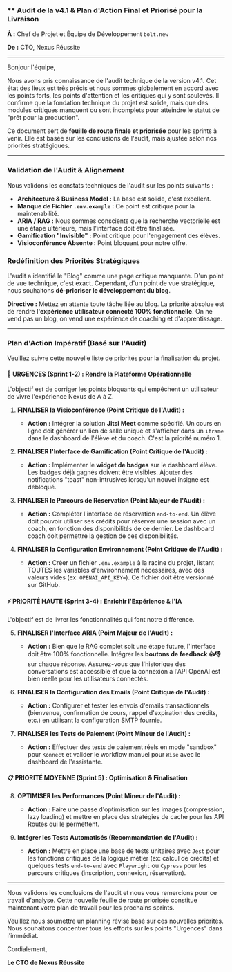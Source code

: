 
### ** Audit de la v4.1 & Plan d'Action Final et Priorisé pour la Livraison

**À :** Chef de Projet et Équipe de Développement `bolt.new`

**De :** CTO, Nexus Réussite

---

Bonjour l'équipe,

Nous avons pris connaissance de l'audit technique de la version v4.1. Cet état des lieux est très précis et nous sommes globalement en accord avec les points forts, les points d'attention et les critiques qui y sont soulevés. Il confirme que la fondation technique du projet est solide, mais que des modules critiques manquent ou sont incomplets pour atteindre le statut de "prêt pour la production".

Ce document sert de **feuille de route finale et priorisée** pour les sprints à venir. Elle est basée sur les conclusions de l'audit, mais ajustée selon nos priorités stratégiques.

---

### **Validation de l'Audit & Alignement**

Nous validons les constats techniques de l'audit sur les points suivants :
*   **Architecture & Business Model :** La base est solide, c'est excellent.
*   **Manque de Fichier `.env.example` :** Ce point est critique pour la maintenabilité.
*   **ARIA / RAG :** Nous sommes conscients que la recherche vectorielle est une étape ultérieure, mais l'interface doit être finalisée.
*   **Gamification "Invisible" :** Point critique pour l'engagement des élèves.
*   **Visioconférence Absente :** Point bloquant pour notre offre.

### **Redéfinition des Priorités Stratégiques**

L'audit a identifié le "Blog" comme une page critique manquante. D'un point de vue technique, c'est exact. Cependant, d'un point de vue stratégique, nous souhaitons **dé-prioriser le développement du blog**.

**Directive :** Mettez en attente toute tâche liée au blog. La priorité absolue est de rendre **l'expérience utilisateur connecté 100% fonctionnelle**. On ne vend pas un blog, on vend une expérience de coaching et d'apprentissage.

---

### **Plan d'Action Impératif (Basé sur l'Audit)**

Veuillez suivre cette nouvelle liste de priorités pour la finalisation du projet.

#### **🚨 URGENCES (Sprint 1-2) : Rendre la Plateforme Opérationnelle**

L'objectif est de corriger les points bloquants qui empêchent un utilisateur de vivre l'expérience Nexus de A à Z.

1.  **FINALISER la Visioconférence (Point Critique de l'Audit) :**
    *   **Action :** Intégrer la solution **Jitsi Meet** comme spécifié. Un cours en ligne doit générer un lien de salle unique et s'afficher dans un `iframe` dans le dashboard de l'élève et du coach. C'est la priorité numéro 1.

2.  **FINALISER l'Interface de Gamification (Point Critique de l'Audit) :**
    *   **Action :** Implémenter le **widget de badges** sur le dashboard élève. Les badges déjà gagnés doivent être visibles. Ajouter des notifications "toast" non-intrusives lorsqu'un nouvel insigne est débloqué.

3.  **FINALISER le Parcours de Réservation (Point Majeur de l'Audit) :**
    *   **Action :** Compléter l'interface de réservation `end-to-end`. Un élève doit pouvoir utiliser ses crédits pour réserver une session avec un coach, en fonction des disponibilités de ce dernier. Le dashboard coach doit permettre la gestion de ces disponibilités.

4.  **FINALISER la Configuration Environnement (Point Critique de l'Audit) :**
    *   **Action :** Créer un fichier `.env.example` à la racine du projet, listant TOUTES les variables d'environnement nécessaires, avec des valeurs vides (ex: `OPENAI_API_KEY=`). Ce fichier doit être versionné sur GitHub.

#### **⚡ PRIORITÉ HAUTE (Sprint 3-4) : Enrichir l'Expérience & l'IA**

L'objectif est de livrer les fonctionnalités qui font notre différence.

5.  **FINALISER l'Interface ARIA (Point Majeur de l'Audit) :**
    *   **Action :** Bien que le RAG complet soit une étape future, l'interface doit être 100% fonctionnelle. Intégrer les **boutons de feedback 👍👎** sur chaque réponse. Assurez-vous que l'historique des conversations est accessible et que la connexion à l'API OpenAI est bien réelle pour les utilisateurs connectés.

6.  **FINALISER la Configuration des Emails (Point Critique de l'Audit) :**
    *   **Action :** Configurer et tester les envois d'emails transactionnels (bienvenue, confirmation de cours, rappel d'expiration des crédits, etc.) en utilisant la configuration SMTP fournie.

7.  **FINALISER les Tests de Paiement (Point Mineur de l'Audit) :**
    *   **Action :** Effectuer des tests de paiement réels en mode "sandbox" pour `Konnect` et valider le workflow manuel pour `Wise` avec le dashboard de l'assistante.

#### **📋 PRIORITÉ MOYENNE (Sprint 5) : Optimisation & Finalisation**

8.  **OPTIMISER les Performances (Point Mineur de l'Audit) :**
    *   **Action :** Faire une passe d'optimisation sur les images (compression, lazy loading) et mettre en place des stratégies de cache pour les API Routes qui le permettent.

9.  **Intégrer les Tests Automatisés (Recommandation de l'Audit) :**
    *   **Action :** Mettre en place une base de tests unitaires avec `Jest` pour les fonctions critiques de la logique métier (ex: calcul de crédits) et quelques tests `end-to-end` avec `Playwright` ou `Cypress` pour les parcours critiques (inscription, connexion, réservation).

---

Nous validons les conclusions de l'audit et nous vous remercions pour ce travail d'analyse. Cette nouvelle feuille de route priorisée constitue maintenant votre plan de travail pour les prochains sprints.

Veuillez nous soumettre un planning révisé basé sur ces nouvelles priorités. Nous souhaitons concentrer tous les efforts sur les points "Urgences" dans l'immédiat.

Cordialement,

**Le CTO de Nexus Réussite**
